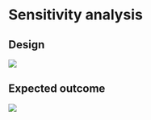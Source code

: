 # Sensitivity analysis
## Design


![](https://i.imgur.com/3Ncy2dt.png)

## Expected outcome

![](https://i.imgur.com/5Ho2tgW.png)
